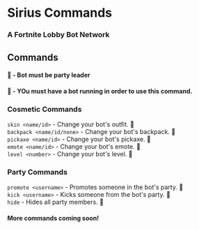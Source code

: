 # Sirius Commands
### A Fortnite Lobby Bot Network

## Commands

#### :crown: - Bot must be party leader  
#### :link: - YOu must have a bot running in order to use this command.

### Cosmetic Commands

`skin <name/id>` - Change your bot's outfit. :link:  
`backpack <name/id/none>` - Change your bot's backpack. :link:  
`pickaxe <name/id>` - Change your bot's pickaxe. :link:  
`emote <name/id>` - Change your bot's emote. :link:  
`level <number>` - Change your bot's level. :link:  

### Party Commands

`promote <username>` - Promotes someone in the bot's party. :crown:  
`kick <username>` - Kicks someone from the bot's party. :crown:  
`hide` - Hides all party members. :crown:  

#### More commands coming soon!
